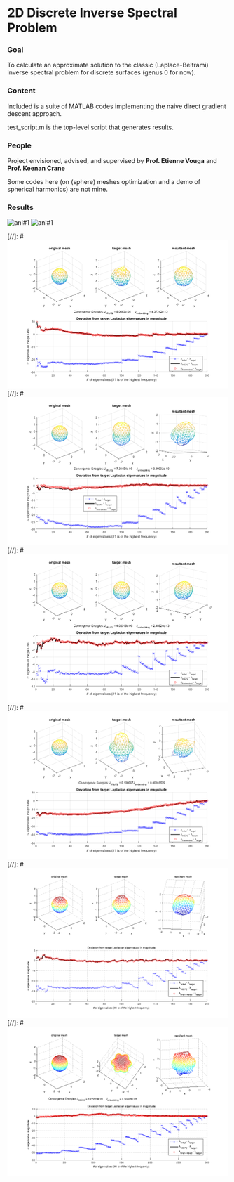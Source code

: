 # 2D Discrete Inverse Spectral Problem

### Goal 
To calculate an approximate solution to the classic (Laplace-Beltrami) inverse spectral problem for discrete surfaces (genus 0 for now).

### Content
Included is a suite of MATLAB codes implementing the naive direct gradient descent approach.

test_script.m is the top-level script that generates results.

### People
Project envisioned, advised, and supervised by **Prof. Etienne Vouga** and **Prof. Keenan Crane**

Some codes here (on (sphere) meshes optimization and a demo of spherical harmonics) are not mine.

### Results
![ani#1](/i2_300_t2_abs(Y33(v))_e0.1-1p0.5.gif?raw=true "discrete Y33 spherical harmonic target with varying percent of eigenvalues used")
![ani#1](/i2_300_t2_abs(Y32(v))_e0.6p0.4-2.gif?raw=true "discrete Y32 spherical harmonic target with varying amount of deformation")

[//]: #![Result #1](/rand_0.512.png?raw=true "target constructed with small random discrete conformal factors")
[//]: #![Result #2](/Y10_0.512.png?raw=true "discrete Y10 spherical harmonic target, wat")
[//]: #![Result #3](/Y10_0.125.png?raw=true "discrete Y10 spherical harmonic target (with smaller perturbation, a.k.a. ellipsoid)")
[//]: #![Result #4](/Y20_0.512.png?raw=true "discrete Y20 spherical harmonic target, converged at a local minimum")
[//]: #![Result #5](/Y20_0.216.png?raw=true "discrete Y20 spherical harmonic target (with less perturbation)")
[//]: #![Result #6](/Y33_0.343.png?raw=true "discrete Y33 spherical harmonic target, 500 vtx mesh result")